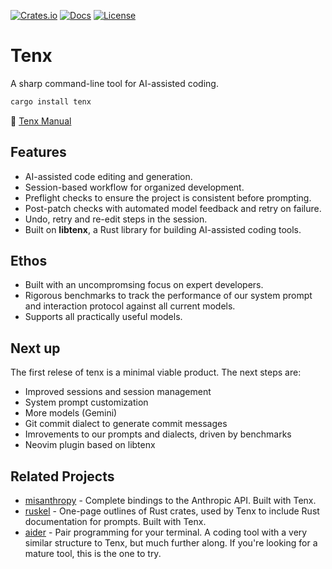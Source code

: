 [![Crates.io](https://img.shields.io/crates/v/tenx.svg)](https://crates.io/crates/tenx)
[![Docs](https://docs.rs/tenx/badge.svg)](https://docs.rs/tenx)
[![License](https://img.shields.io/badge/license-MIT-blue.svg)](https://opensource.org/licenses/MIT)

# Tenx

A sharp command-line tool for AI-assisted coding.


```bash
cargo install tenx
```

📘 [Tenx Manual](https://cortesi.github.io/tenx-manual/overview.html)


## Features

- AI-assisted code editing and generation.
- Session-based workflow for organized development.
- Preflight checks to ensure the project is consistent before prompting.
- Post-patch checks with automated model feedback and retry on failure.
- Undo, retry and re-edit steps in the session.
- Built on **libtenx**, a Rust library for building AI-assisted coding tools.


## Ethos

- Built with an uncompromsing focus on expert developers.
- Rigorous benchmarks to track the performance of our system prompt and
  interaction protocol against all current models.
- Supports all practically useful models.


## Next up

The first relese of tenx is a minimal viable product. The next steps are:

- Improved sessions and session management
- System prompt customization
- More models (Gemini)
- Git commit dialect to generate commit messages
- Imrovements to our prompts and dialects, driven by benchmarks
- Neovim plugin based on libtenx


## Related Projects

- [misanthropy](https://github.com/cortesi/misanthropy) - Complete bindings to the Anthropic API. Built with Tenx.
- [ruskel](https://github.com/cortesi/ruskel) - One-page outlines of Rust
  crates, used by Tenx to include Rust documentation for prompts. Built with Tenx.
- [aider](https://github.com/Aider-AI/aider) - Pair programming for your
  terminal. A coding tool with a very similar structure to Tenx, but much
  further along. If you're looking for a mature tool, this is the one to try.
